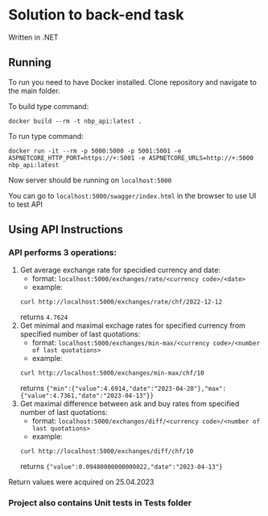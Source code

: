 # Solution to back-end task

Written in .NET

## Running  
To run you need to have Docker installed.
Clone repository and navigate to the main folder.

To build type command:
```
docker build --rm -t nbp_api:latest .
```

To run type command:
```
docker run -it --rm -p 5000:5000 -p 5001:5001 -e ASPNETCORE_HTTP_PORT=https://+:5001 -e ASPNETCORE_URLS=http://+:5000 nbp_api:latest
```

Now server should be running on `localhost:5000`

You can go to `localhost:5000/swagger/index.html` in the browser to use UI to test API

## Using API Instructions
### API performs 3 operations:
1) Get average exchange rate for specidied currency and date:
    - format: `localhost:5000/exchanges/rate/<currency code>/<date>`
    - example:
    ```
    curl http://localhost:5000/exchanges/rate/chf/2022-12-12
    ```  
    returns `4.7624`
2) Get minimal and maximal exchage rates for specified currency from specified number of last quotations:
    - format: `localhost:5000/exchanges/min-max/<currency code>/<number of last quotations>`
    - example:
    ```
    curl http://localhost:5000/exchanges/min-max/chf/10
    ```  
    returns
    `{"min":{"value":4.6914,"date":"2023-04-20"},"max":{"value":4.7361,"date":"2023-04-13"}}`
3) Get maximal difference between ask and buy rates from specified number of last quotations:
    - format: `localhost:5000/exchanges/diff/<currency code>/<number of last quotations>`
    - example:
    ```
    curl http://localhost:5000/exchanges/diff/chf/10
    ```  
    returns
    `{"value":0.09480000000000022,"date":"2023-04-13"}`  
    
Return values were acquired on 25.04.2023
  
### Project also contains Unit tests in Tests folder

